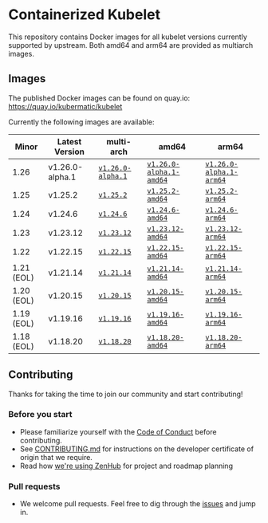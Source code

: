 # Containerized Kubelet

This repository contains Docker images for all kubelet versions currently supported by upstream.
Both amd64 and arm64 are provided as multiarch images.

## Images

The published Docker images can be found on quay.io: https://quay.io/kubermatic/kubelet

Currently the following images are available:

<!-- versions_start -->
| Minor | Latest Version | multi-arch | amd64 | arm64 |
| ----- | ------- | ---------- | ----- | ----- |
| 1.26 | v1.26.0-alpha.1 | [`v1.26.0-alpha.1`](https://quay.io/kubermatic/kubelet:v1.26.0-alpha.1) | [`v1.26.0-alpha.1-amd64`](https://quay.io/kubermatic/kubelet:v1.26.0-alpha.1-amd64) | [`v1.26.0-alpha.1-arm64`](https://quay.io/kubermatic/kubelet:v1.26.0-alpha.1-arm64) |
| 1.25 | v1.25.2 | [`v1.25.2`](https://quay.io/kubermatic/kubelet:v1.25.2) | [`v1.25.2-amd64`](https://quay.io/kubermatic/kubelet:v1.25.2-amd64) | [`v1.25.2-arm64`](https://quay.io/kubermatic/kubelet:v1.25.2-arm64) |
| 1.24 | v1.24.6 | [`v1.24.6`](https://quay.io/kubermatic/kubelet:v1.24.6) | [`v1.24.6-amd64`](https://quay.io/kubermatic/kubelet:v1.24.6-amd64) | [`v1.24.6-arm64`](https://quay.io/kubermatic/kubelet:v1.24.6-arm64) |
| 1.23 | v1.23.12 | [`v1.23.12`](https://quay.io/kubermatic/kubelet:v1.23.12) | [`v1.23.12-amd64`](https://quay.io/kubermatic/kubelet:v1.23.12-amd64) | [`v1.23.12-arm64`](https://quay.io/kubermatic/kubelet:v1.23.12-arm64) |
| 1.22 | v1.22.15 | [`v1.22.15`](https://quay.io/kubermatic/kubelet:v1.22.15) | [`v1.22.15-amd64`](https://quay.io/kubermatic/kubelet:v1.22.15-amd64) | [`v1.22.15-arm64`](https://quay.io/kubermatic/kubelet:v1.22.15-arm64) |
| 1.21 (EOL) | v1.21.14 | [`v1.21.14`](https://quay.io/kubermatic/kubelet:v1.21.14) | [`v1.21.14-amd64`](https://quay.io/kubermatic/kubelet:v1.21.14-amd64) | [`v1.21.14-arm64`](https://quay.io/kubermatic/kubelet:v1.21.14-arm64) |
| 1.20 (EOL) | v1.20.15 | [`v1.20.15`](https://quay.io/kubermatic/kubelet:v1.20.15) | [`v1.20.15-amd64`](https://quay.io/kubermatic/kubelet:v1.20.15-amd64) | [`v1.20.15-arm64`](https://quay.io/kubermatic/kubelet:v1.20.15-arm64) |
| 1.19 (EOL) | v1.19.16 | [`v1.19.16`](https://quay.io/kubermatic/kubelet:v1.19.16) | [`v1.19.16-amd64`](https://quay.io/kubermatic/kubelet:v1.19.16-amd64) | [`v1.19.16-arm64`](https://quay.io/kubermatic/kubelet:v1.19.16-arm64) |
| 1.18 (EOL) | v1.18.20 | [`v1.18.20`](https://quay.io/kubermatic/kubelet:v1.18.20) | [`v1.18.20-amd64`](https://quay.io/kubermatic/kubelet:v1.18.20-amd64) | [`v1.18.20-arm64`](https://quay.io/kubermatic/kubelet:v1.18.20-arm64) |


<!-- versions_end -->

## Contributing

Thanks for taking the time to join our community and start contributing!

### Before you start

* Please familiarize yourself with the [Code of Conduct][3] before contributing.
* See [CONTRIBUTING.md][2] for instructions on the developer certificate of origin that we require.
* Read how [we're using ZenHub][13] for project and roadmap planning

### Pull requests

* We welcome pull requests. Feel free to dig through the [issues][1] and jump in.

[1]: https://github.com/kubermatic/kubelet/issues
[2]: https://github.com/kubermatic/kubelet/blob/main/CONTRIBUTING.md
[3]: https://github.com/kubermatic/kubelet/blob/main/CODE_OF_CONDUCT.md

[11]: https://groups.google.com/forum/#!forum/kubermatic-dev
[12]: https://kubermatic.slack.com/messages/kubelet
[13]: https://github.com/kubermatic/kubelet/blob/main/Zenhub.md
[15]: http://slack.kubermatic.io/

